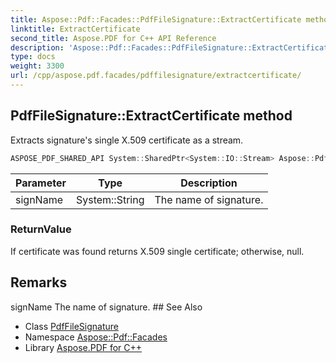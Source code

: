 ```yaml
---
title: Aspose::Pdf::Facades::PdfFileSignature::ExtractCertificate method
linktitle: ExtractCertificate
second_title: Aspose.PDF for C++ API Reference
description: 'Aspose::Pdf::Facades::PdfFileSignature::ExtractCertificate method. Extracts signature''s single X.509 certificate as a stream in C++.'
type: docs
weight: 3300
url: /cpp/aspose.pdf.facades/pdffilesignature/extractcertificate/
---
```

## PdfFileSignature::ExtractCertificate method


Extracts signature's single X.509 certificate as a stream.

```cpp
ASPOSE_PDF_SHARED_API System::SharedPtr<System::IO::Stream> Aspose::Pdf::Facades::PdfFileSignature::ExtractCertificate(System::String signName)
```


| Parameter | Type | Description |
| --- | --- | --- |
| signName | System::String | The name of signature. |

### ReturnValue

If certificate was found returns X.509 single certificate; otherwise, null.
## Remarks


<parameterlist kind="param">
  <parameteritem>
    <parameternamelist>
      <parametername>signName</parametername>
    </parameternamelist>
    <parameterdescription>
      <para>The name of signature.</para>
    </parameterdescription>
  </parameteritem>
</parameterlist>
## See Also

* Class [PdfFileSignature](../)
* Namespace [Aspose::Pdf::Facades](../../)
* Library [Aspose.PDF for C++](../../../)

